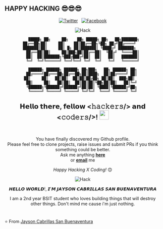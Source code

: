 ## HAPPY HACKING 😎😎😎
<div align="center">
  
<a href="https://twitter.com/JaysonSanBuena1" target="_blank"><img src="https://img.shields.io/badge/Twitter-%231877F2.svg?&style=flat-square&logo=twitter&logoColor=white" alt="Twitter"></a> &nbsp; 
<a href="https://www.facebook.com/mkdirlove.git" target="_blank"><img src="https://img.shields.io/badge/Facebook-%231877F2.svg?&style=flat-square&logo=facebook&logoColor=white" alt="Facebook"></a>  <br>

![Hack](https://github.com/mkdirlove/mkdirlove/blob/master/msfXbeef.gif)                                                                                                                         

  
     █████╗ ██╗     ██╗    ██╗ █████╗ ██╗   ██╗███████╗
    ██╔══██╗██║     ██║    ██║██╔══██╗╚██╗ ██╔╝██╔════╝   
    ███████║██║     ██║ █╗ ██║███████║ ╚████╔╝ ███████╗   
    ██╔══██║██║     ██║███╗██║██╔══██║  ╚██╔╝  ╚════██║
    ██║  ██║███████╗╚███╔███╔╝██║  ██║   ██║   ███████║
    ╚═╝  ╚═╝╚══════╝ ╚══╝╚══╝ ╚═╝  ╚═╝   ╚═╝   ╚══════╝
                                                   
     ██████╗ ██████╗ ██████╗ ██╗███╗   ██╗ ██████╗ ██╗ 
    ██╔════╝██╔═══██╗██╔══██╗██║████╗  ██║██╔════╝ ██║ 
    ██║     ██║   ██║██║  ██║██║██╔██╗ ██║██║  ███╗██║   
    ██║     ██║   ██║██║  ██║██║██║╚██╗██║██║   ██║╚═╝ 
    ╚██████╗╚██████╔╝██████╔╝██║██║ ╚████║╚██████╔╝██╗ 
     ╚═════╝ ╚═════╝ ╚═════╝ ╚═╝╚═╝  ╚═══╝ ╚═════╝ ╚═╝ 

<div align="center" width="50">                    

</div>



<h2> 𝗛𝗲𝗹𝗹𝗼 𝘁𝗵𝗲𝗿𝗲, 𝗳𝗲𝗹𝗹𝗼𝘄 <𝚑𝚊𝚌𝚔𝚎𝚛𝚜/> 𝗮𝗻𝗱 <𝚌𝚘𝚍𝚎𝚛𝚜/>! <img src="https://github.com/dheeraj-2000/dheeraj-2000/blob/master/gifs/Hi.gif" width="30px"></h2> <br>

You have finally discovered my Github profile. <br>
Please feel free to clone projects, raise issues and submit PRs if you think something could be better. <br>
Ask me anything <a href="https://github.com/mkdirlove/mkdirlove/issues/new"><b>here</b></a><br>
or <a href="mailto:sanbuenaventurajayson28@gmail.com"><b>email</b></a> me

<i>Happy Hacking X Coding!</i> 😊

</div>

<div align="center">

![Hack](https://avatars0.githubusercontent.com/u/52001009?s=460&u=1292c6a3f7ac594f6e8c8414f433692779be9285&v=4)


𝙃𝙀𝙇𝙇𝙊 𝙒𝙊𝙍𝙇𝘿!, 𝙄'𝙈 𝙅𝘼𝙔𝙎𝙊𝙉 𝘾𝘼𝘽𝙍𝙄𝙇𝙇𝘼𝙎 𝙎𝘼𝙉 𝘽𝙐𝙀𝙉𝘼𝙑𝙀𝙉𝙏𝙐𝙍𝘼

I am a 2nd year BSIT student who loves building things that will destroy other things. Don't mind me cause i'm just nothing.
</div>

#

⭐ From [Jayson Cabrillas San Buenaventura](http://mkdirlove.github.io/)
